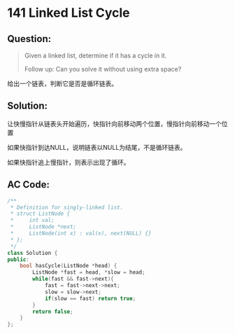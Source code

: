 # 141 Linked List Cycle

## Question:

> Given a linked list, determine if it has a cycle in it.
> 
> Follow up:
> Can you solve it without using extra space?

给出一个链表，判断它是否是循环链表。

## Solution:

让快慢指针从链表头开始遍历，快指针向前移动两个位置，慢指针向前移动一个位置

如果快指针到达NULL，说明链表以NULL为结尾，不是循环链表。

如果快指针追上慢指针，则表示出现了循环。

## AC Code:

``` c++
/**
 * Definition for singly-linked list.
 * struct ListNode {
 *     int val;
 *     ListNode *next;
 *     ListNode(int x) : val(x), next(NULL) {}
 * };
 */
class Solution {
public:
    bool hasCycle(ListNode *head) {
        ListNode *fast = head, *slow = head;
        while(fast && fast->next){
            fast = fast->next->next;
            slow = slow->next;
            if(slow == fast) return true;
        }
        return false;
    }
};
```
